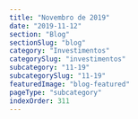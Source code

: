 ```yaml
---
title: "Novembro de 2019"
date: "2019-11-12"
section: "Blog"
sectionSlug: "blog"
category: "Investimentos"
categorySlug: "investimentos"
subcategory: "11-19"
subcategorySlug: "11-19"
featuredImage: "blog-featured"
pageType: "subcategory"
indexOrder: 311
---
```

